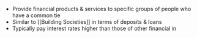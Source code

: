- Provide financial products & services to specific groups of people who have a common tie
- Similar to [[Building Societies]] in terms of deposits & loans
- Typically pay interest rates higher than those of other financial in